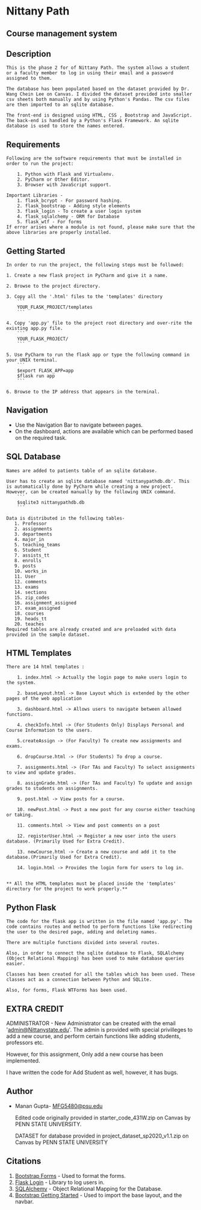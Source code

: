 Nittany Path 
===
Course management system
---

Description
---
    This is the phase 2 for of Nittany Path. The system allows a student or a faculty member to log in using their email and a password assigned to them.
    
    The database has been populated based on the dataset provided by Dr. Wang Chein Lee on Canvas. I divided the dataset provided into smaller csv sheets both manually and by using Python's Pandas. The csv files are then imported to an sqlite database. 
 
    The front-end is designed using HTML, CSS , Bootstrap and JavaScript. The back-end is handled by a Python's Flask Framework. An sqlite database is used to store the names entered.

Requirements
---
    Following are the software requirements that must be installed in order to run the project:
        
        1. Python with Flask and Virtualenv.
        2. PyCharm or Other Editor.
        3. Browser with JavaScript support.

    Important Libraries -
        1. flask_bcrypt - For password hashing.
        2. flask_bootstrap - Adding style elements
        3. flask_login - To create a user login system
        4. flask_sqlalchemy - ORM for Database
        5. flask_wtf - For forms
    If error arises where a module is not found, please make sure that the above libraries are properly installed.

Getting Started
---

    In order to run the project, the following steps must be followed:
    
    1. Create a new flask project in PyCharm and give it a name.
   
    2. Browse to the project directory.
   
    3. Copy all the '.html' files to the 'templates' directory
        ```
        YOUR_FLASK_PROJECT/templates
        ```
   
    4. Copy 'app.py' file to the project root directory and over-rite the existing app.py file.
        ```
        YOUR_FLASK_PROJECT/
        ```
   
    5. Use PyCharm to run the flask app or type the following command in your UNIX terminal.
        ```
        $export FLASK_APP=app
        $flask run app
        ```
   
    6. Browse to the IP address that appears in the terminal.

Navigation
---
* Use the Navigation Bar to navigate between pages.
* On the dashboard, actions are available which can be performed based on the required task.

SQL Database
---
    Names are added to patients table of an sqlite database.

    User has to create an sqlite database named 'nittanypathdb.db'. This is automatically done by PyCharm while creating a new project. However, can be created manually by the following UNIX command.
        ```
        $sqlite3 nittanypathdb.db
        ```  
    
    Data is distributed in the following tables-
       1. Professor
       2. assignments
       3. departments
       4. major_in
       5. teaching_teams
       6. Student
       7. assists_tt
       8. enrolls
       9. posts
       10. works_in      
       11. User
       12. comments
       13. exams
       14. sections
       15. zip_codes     
       16. assignment_assigned
       17. exam_assigned
       18. courses
       19. heads_tt
       20. teaches   
    Required tables are already created and are preloaded with data provided in the sample dataset.

HTML Templates
---

    There are 14 html templates : 

        1. index.html -> Actually the login page to make users login to the system.
        
        2. baseLayout.html -> Base Layout which is extended by the other pages of the web application
        
        3. dashboard.html -> Allows users to navigate between allowed functions.
        
        4. checkInfo.html -> (For Students Only) Displays Personal and Course Information to the users.
        
        5.createAssign -> (For Faculty) To create new assignments and exams.

        6. dropCourse.html -> (For Students) To drop a course.
        
        7. assignments.html -> (For TAs and Faculty) To select assignments to view and update grades.
        
        8. assignGrade.html -> (For TAs and Faculty) To update and assign grades to students on assignments.
        
        9. post.html -> View posts for a course.
        
        10. newPost.html -> Post a new post for any course either teaching or taking.
        
        11. comments.html -> View and post comments on a post
        
        12. registerUser.html -> Register a new user into the users database. (Primarily Used for Extra Credit).
        
        13. newCourse.html -> Create a new course and add it to the database.(Primarily Used for Extra Credit).
        
        14. login.html -> Provides the login form for users to log in.
        

    ** All the HTML templates must be placed inside the 'templates' directory for the project to work properly.**

Python Flask
---

    The code for the flask app is written in the file named 'app.py'. The code contains routes and method to perform functions like redirecting the user to the desired page, adding and deleting names. 

    There are multiple functions divided into several routes. 

    Also, in order to connect the sqlite database to Flask, SQLAlchemy (Object Relational Mapping) has been used to make database queries easier.

    Classes has been created for all the tables which has been used. These classes act as a connection between Python and SQLite.

    Also, for forms, Flask WTForms has been used.

EXTRA CREDIT
---
ADMINISTRATOR - New Administrator can be created with the email 'admin@Nittanystate.edu'. The admin is provided with special privilleges to add a new course, and perform certain functions like adding students, professors etc.

However, for this assignment, Only add a new course has been implemented. 

I have written the code for Add Student as well, however, it has bugs.

Author
---
  * Manan Gupta- MFG5480@psu.edu
  
    Edited code originally provided in starter_code_431W.zip on Canvas by PENN STATE UNIVERSITY.
    
    DATASET for database provided in project_dataset_sp2020_v1.1.zip on Canvas by PENN STATE UNIVERSITY

Citations
---
1.  [Bootstrap Forms](https://getbootstrap.com/docs/4.0/components/forms/) - Used to format the forms.
2. [Flask Login](https://flask-login.readthedocs.io/en/latest/) - Library to log users in.
3. [SQLAlchemy](https://flask-sqlalchemy.palletsprojects.com/en/2.x/quickstart/) - Object Relational Mapping for the Database.
4. [Bootstrap Getting Started](https://getbootstrap.com/docs/3.3/getting-started/) - Used to import the base layout, and the navbar.
